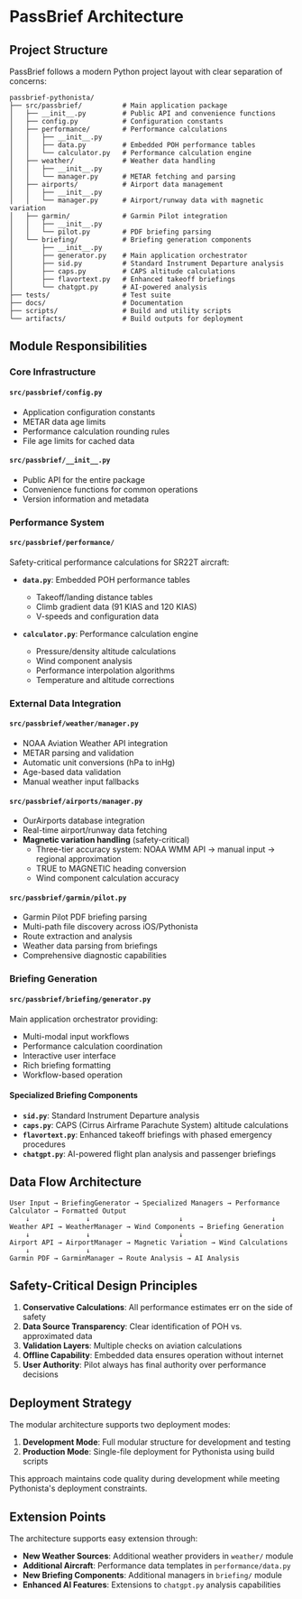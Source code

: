 # PassBrief Architecture

## Project Structure

PassBrief follows a modern Python project layout with clear separation of concerns:

```
passbrief-pythonista/
├── src/passbrief/          # Main application package
│   ├── __init__.py         # Public API and convenience functions
│   ├── config.py           # Configuration constants
│   ├── performance/        # Performance calculations
│   │   ├── __init__.py
│   │   ├── data.py         # Embedded POH performance tables
│   │   └── calculator.py   # Performance calculation engine
│   ├── weather/            # Weather data handling
│   │   ├── __init__.py
│   │   └── manager.py      # METAR fetching and parsing
│   ├── airports/           # Airport data management
│   │   ├── __init__.py
│   │   └── manager.py      # Airport/runway data with magnetic variation
│   ├── garmin/             # Garmin Pilot integration
│   │   ├── __init__.py
│   │   └── pilot.py        # PDF briefing parsing
│   └── briefing/           # Briefing generation components
│       ├── __init__.py
│       ├── generator.py    # Main application orchestrator
│       ├── sid.py          # Standard Instrument Departure analysis
│       ├── caps.py         # CAPS altitude calculations
│       ├── flavortext.py   # Enhanced takeoff briefings
│       └── chatgpt.py      # AI-powered analysis
├── tests/                  # Test suite
├── docs/                   # Documentation
├── scripts/                # Build and utility scripts
└── artifacts/              # Build outputs for deployment
```

## Module Responsibilities

### Core Infrastructure

#### `src/passbrief/config.py`
- Application configuration constants
- METAR data age limits
- Performance calculation rounding rules
- File age limits for cached data

#### `src/passbrief/__init__.py`
- Public API for the entire package
- Convenience functions for common operations
- Version information and metadata

### Performance System

#### `src/passbrief/performance/`
Safety-critical performance calculations for SR22T aircraft:

- **`data.py`**: Embedded POH performance tables
  - Takeoff/landing distance tables
  - Climb gradient data (91 KIAS and 120 KIAS)
  - V-speeds and configuration data

- **`calculator.py`**: Performance calculation engine
  - Pressure/density altitude calculations
  - Wind component analysis
  - Performance interpolation algorithms
  - Temperature and altitude corrections

### External Data Integration

#### `src/passbrief/weather/manager.py`
- NOAA Aviation Weather API integration
- METAR parsing and validation
- Automatic unit conversions (hPa to inHg)
- Age-based data validation
- Manual weather input fallbacks

#### `src/passbrief/airports/manager.py`
- OurAirports database integration
- Real-time airport/runway data fetching
- **Magnetic variation handling** (safety-critical)
  - Three-tier accuracy system: NOAA WMM API → manual input → regional approximation
  - TRUE to MAGNETIC heading conversion
  - Wind component calculation accuracy

#### `src/passbrief/garmin/pilot.py`
- Garmin Pilot PDF briefing parsing
- Multi-path file discovery across iOS/Pythonista
- Route extraction and analysis
- Weather data parsing from briefings
- Comprehensive diagnostic capabilities

### Briefing Generation

#### `src/passbrief/briefing/generator.py`
Main application orchestrator providing:
- Multi-modal input workflows
- Performance calculation coordination
- Interactive user interface
- Rich briefing formatting
- Workflow-based operation

#### Specialized Briefing Components

- **`sid.py`**: Standard Instrument Departure analysis
- **`caps.py`**: CAPS (Cirrus Airframe Parachute System) altitude calculations
- **`flavortext.py`**: Enhanced takeoff briefings with phased emergency procedures
- **`chatgpt.py`**: AI-powered flight plan analysis and passenger briefings

## Data Flow Architecture

```
User Input → BriefingGenerator → Specialized Managers → Performance Calculator → Formatted Output
    ↓              ↓                      ↓                      ↓
Weather API → WeatherManager → Wind Components → Briefing Generation
    ↓              ↓                      ↓
Airport API → AirportManager → Magnetic Variation → Wind Calculations
    ↓              ↓
Garmin PDF → GarminManager → Route Analysis → AI Analysis
```

## Safety-Critical Design Principles

1. **Conservative Calculations**: All performance estimates err on the side of safety
2. **Data Source Transparency**: Clear identification of POH vs. approximated data
3. **Validation Layers**: Multiple checks on aviation calculations
4. **Offline Capability**: Embedded data ensures operation without internet
5. **User Authority**: Pilot always has final authority over performance decisions

## Deployment Strategy

The modular architecture supports two deployment modes:

1. **Development Mode**: Full modular structure for development and testing
2. **Production Mode**: Single-file deployment for Pythonista using build scripts

This approach maintains code quality during development while meeting Pythonista's deployment constraints.

## Extension Points

The architecture supports easy extension through:

- **New Weather Sources**: Additional weather providers in `weather/` module
- **Additional Aircraft**: Performance data templates in `performance/data.py`
- **New Briefing Components**: Additional managers in `briefing/` module
- **Enhanced AI Features**: Extensions to `chatgpt.py` analysis capabilities
